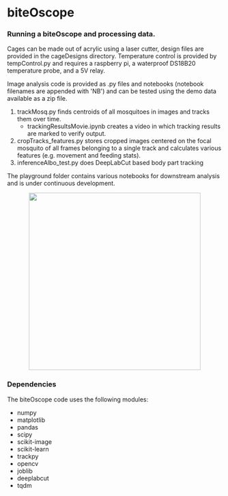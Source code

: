 # biteOscope

### Running a biteOscope and processing data. 

Cages can be made out of acrylic using a laser cutter, design files are provided in the cageDesigns directory. Temperature control is provided by tempControl.py and requires a raspberry pi, a waterproof DS18B20 temperature probe, and a 5V relay. 

Image analysis code is provided as .py files and notebooks (notebook filenames are appended with 'NB') and can be tested using the demo data available as a zip file. 

1. trackMosq.py finds centroids of all mosquitoes in images and tracks them over time. 
	* trackingResultsMovie.ipynb creates a video in which tracking results are marked to verify output. 
2. cropTracks_features.py stores cropped images centered on the focal mosquito of all frames belonging to a single track and calculates various features (e.g. movement and feeding stats).
3. inferenceAlbo_test.py does DeepLabCut based body part tracking

The playground folder contains various notebooks for downstream analysis and is under continuous development. 


<p align="center">
  <img width="402" height="414" src="/playground/stylet03.gif">
</p>

### Dependencies

The biteOscope code uses the following modules:

* numpy
* matplotlib
* pandas
* scipy
* scikit-image
* scikit-learn
* trackpy
* opencv
* joblib
* deeplabcut
* tqdm





<!-- ![alt text](/playground/stylet03.gif "Tracking image")
 -->